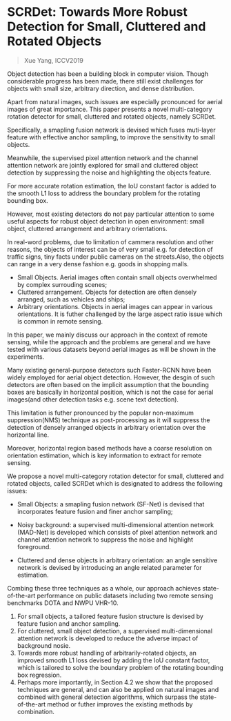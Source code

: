 # SCRDet: Towards More Robust Detection for Small, Cluttered and Rotated Objects

> Xue Yang, ICCV2019

Object detection has been a building block in computer vision. Though considerable progress has been made, there still exist challenges for objects with small size, arbitrary direction, and dense distribution.

Apart from natural images, such issues are especially pronounced for aerial images of great importance. This paper presents a novel multi-category rotation detector for small, cluttered and rotated objects, namely SCRDet.

Specifically, a smapling fusion network is devised which fuses muti-layer feature with effective anchor sampling, to improve the sensitivity to small objects.

Meanwhile, the supervised pixel attention network and the channel attention network are jointly explored for small and cluttered object detection by suppressing the noise and highlighting the objects feature.

For more accurate rotation estimation, the IoU constant factor is added to the smooth L1 loss to address the boundary problem for the rotating bounding box.

However, most existing detectors do not pay particular attention to some useful aspects for robust object detection in open environment: small object, cluttered arrangement and arbitrary orientations.

In real-word problems, due to limitation of cammera resolution and other reasons, the objects of interest can be of very small e.g. for detection of traffic signs, tiny facts under public cameras on the streets.Also, the objects can range in a very dense fashion e.g. goods in shopping malls.

- Small Objects. Aerial images often contain small objects overwhelmed by complex surrouding scenes;
- Cluttered arrangement. Objects for detection are often densely arranged, such as vehicles and ships;
- Arbitrary orientations. Objects in aerial images can appear in various orientations. It is futher challenged by the large aspect ratio issue which is common in remote sensing.

In this paper, we mainly discuss our approach in the context of remote sensing, while the approach and the problems are general and we have tested with various datasets beyond aerial images as will be shown in the experiments.

Many existing general-purpose detectors such Faster-RCNN have been widely employed for aerial object detection. However, the desgin of such detectors are often based on the implicit assumption that the bounding boxes are basically in horizontal position, which is not the case for aerial images(and other detection tasks e.g. scene text detection).

This limitation is futher pronounced by the popular non-maximum suppression(NMS) technique as post-processing as it will suppress the detection of densely arranged objects in arbitrary orientation over the horizontal line.

Moreover, horizontal region based methods have a coarse resolution on orientation estimation, which is key information to extract for remote sensing.

We propose a novel multi-category rotation detector for small, cluttered and rotated objects, called SCRDet which is designated to address the following issues:

- Small Objects: a smapling fusion network (SF-Net) is devised that incorporates feature fusion and finer anchor sampling;

- Noisy background: a supervised multi-dimensional attention network (MAD-Net) is developed which consists of pixel attention network and channel attention network to suppress the noise and highlight foreground.

- Cluttered and dense objects in arbitrary orientation: an angle sensitive network is devised by introducing an angle related parameter for estimation.

Combing these three techniques as a whole, our approach achieves state-of-the-art performance on public datasets including two remote sensing benchmarks DOTA and NWPU VHR-10.

1. For small objects, a tailored feature fusion structure is devised by feature fusion and anchor sampling.
2. For cluttered, small object detection, a supervised multi-dimensional attention network is developed to reduce the adverse impact of background nosie.
3. Towards more robust handling of arbitrarily-rotated objects, an improved smooth L1 loss devised by adding the IoU constant factor, which is tailored to solve the boundary problem of the rotating bounding box regression.
4. Perhaps more importantly, in Section 4.2 we show that the proposed techniques are general, and can also be applied on natural images and combined with general detection algorithms, which surpass the state-of-the-art method or futher improves the existing methods by combination.
